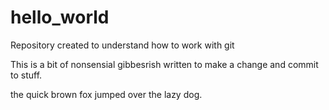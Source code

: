 # hello_world
Repository created to understand how to work with git

This is a bit of nonsensial gibbesrish written to make a change and commit to stuff.

the quick brown fox jumped over the lazy dog.
